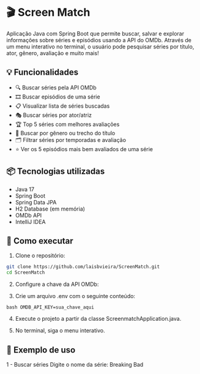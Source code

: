 # 🎬 Screen Match

Aplicação Java com Spring Boot que permite buscar, salvar e explorar informações sobre séries e episódios usando a API do OMDb. Através de um menu interativo no terminal, o usuário pode pesquisar séries por título, ator, gênero, avaliação e muito mais!

## 💡 Funcionalidades

- 🔍 Buscar séries pela API OMDb
- 🎞️ Buscar episódios de uma série
- 📋 Visualizar lista de séries buscadas
- 🎭 Buscar séries por ator/atriz
- 🏆 Top 5 séries com melhores avaliações
- 🎯 Buscar por gênero ou trecho do título
- 🗂️ Filtrar séries por temporadas e avaliação
- ⭐ Ver os 5 episódios mais bem avaliados de uma série

## 📦 Tecnologias utilizadas

- Java 17
- Spring Boot
- Spring Data JPA
- H2 Database (em memória)
- OMDb API
- IntelliJ IDEA

## 🚀 Como executar

1. Clone o repositório:

```bash
git clone https://github.com/laisbvieira/ScreenMatch.git
cd ScreenMatch
```
2. Configure a chave da API OMDb:

3. Crie um arquivo .env com o seguinte conteúdo:

``bash
OMDB_API_KEY=sua_chave_aqui
``

4. Execute o projeto a partir da classe ScreenmatchApplication.java.

5. No terminal, siga o menu interativo.

## 🧪 Exemplo de uso

1 - Buscar séries
Digite o nome da série: Breaking Bad

